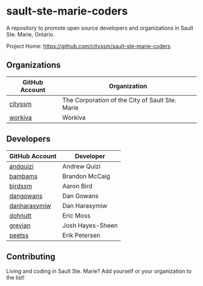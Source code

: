 # sault-ste-marie-coders

A repository to promote open source developers and organizations in Sault Ste. Marie, Ontario.

Project Home: https://github.com/cityssm/sault-ste-marie-coders

## Organizations

| GitHub Account | Organization |
| -------------- | ------------ |
| [cityssm](https://github.com/cityssm) | The Corporation of the City of Sault Ste. Marie |
| [workiva](https://github.com/Workiva) | Workiva |

## Developers

| GitHub Account | Developer |
| -------------- | ------------ |
| [andquizi](https://github.com/andquizi) | Andrew Quizi |
| [bambams](https://github.com/bambams) | Brandon McCaig |
| [birdssm](https://github.com/birdssm) | Aaron Bird |
| [dangowans](https://github.com/dangowans) | Dan Gowans |
| [danharasymiw](https://github.com/danharasymiw) | Dan Harasymiw |
| [dohnutt](https://github.com/dohnutt) | Eric Moss |
| [grevian](https://github.com/grevian) | Josh Hayes-Sheen |
| [peetss](https://github.com/peetss) | Erik Petersen |

## Contributing

Living and coding in Sault Ste. Marie?  Add yourself or your organization to the list!
